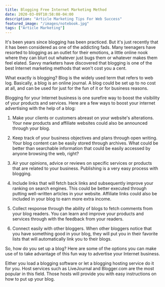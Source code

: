 ```yaml
---
title: Blogging Free Internet Marketing Method 
date: 2020-03-09T10:58:08-04:00
description: "Article Marketing Tips For Web Success"
featured_image: "/images/notebook.jpg"
tags: ["Article Marketing"]
---
```

It's been years since blogging has been practiced. But it's just recently that it has been considered as one of the addicting fads. Many teenagers have resorted to blogging as an outlet for their emotions, a little online nook where they can blurt out whatever just bugs them or whatever makes them feel elated. Savvy marketers have discovered that blogging is one of the best Internet marketing methods that won't cost you a cent. 

What exactly is blogging? Blog is the widely used term that refers to web log. Basically, a blog is an online journal. A blog could be set up to no cost at all, and can be used for just for the fun of it or for business reasons.

Blogging for your Internet business is one surefire way to boost the visibility of your products and services. Here are a few ways to boost your internet advertising with the help of a blog:

1. Make your clients or customers abreast on your website's alterations. Your new products and affiliate websites could also be announced through your blog.

2. Keep track of your business objectives and plans through open writing. Your blog content can be easily stored through archives. What could be better than searchable information that could be easily accessed by anyone browsing the web, right?

3. Air your opinions, advice or reviews on specific services or products that are related to your business. Publishing is a very easy process with blogging. 

4. Include links that will fetch back links and subsequently improve your ranking on search engines. This could be better executed through putting well-written articles in your website. Affiliate links could also be included in your blog to earn more extra income.

5. Collect response through the ability of blogs to fetch comments from your blog readers. You can learn and improve your products and services through with the feedback from your readers.

6. Connect easily with other bloggers. When other bloggers notice that you have something good in your blog, they will put you in their favorite lists that will automatically link you to their blogs. 

So, how do you set up a blog? Here are some of the options you can make use of to take advantage of this fun way to advertise your Internet business.

Either you load a blogging software or let a blogging hosting service do it for you. Host services such as LiveJournal and Blogger.com are the most popular in this field. Those hosts will provide you with easy instructions on how to put up your blog. 

